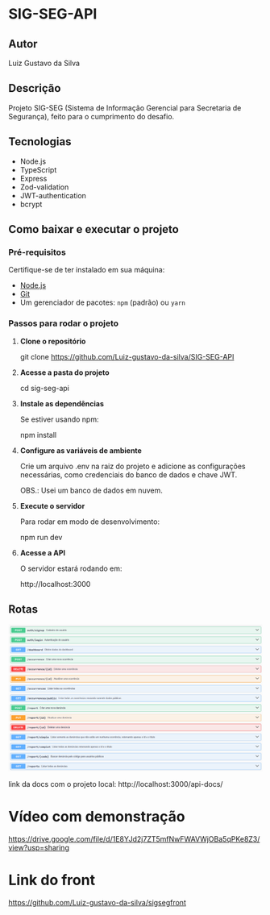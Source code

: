 # SIG-SEG-API

## Autor

Luiz Gustavo da Silva

## Descrição

Projeto SIG-SEG (Sistema de Informação Gerencial para Secretaria de Segurança), feito para o cumprimento do desafio.

## Tecnologias

- Node.js
- TypeScript
- Express
- Zod-validation
- JWT-authentication
- bcrypt

## Como baixar e executar o projeto

### Pré-requisitos
Certifique-se de ter instalado em sua máquina:
- [Node.js](https://nodejs.org/)
- [Git](https://git-scm.com/)
- Um gerenciador de pacotes: `npm` (padrão) ou `yarn`

### Passos para rodar o projeto

1. **Clone o repositório**  

   git clone https://github.com/Luiz-gustavo-da-silva/SIG-SEG-API

2. **Acesse a pasta do projeto**

    cd sig-seg-api

3. **Instale as dependências**

    Se estiver usando npm:

    npm install

4. **Configure as variáveis de ambiente**

    Crie um arquivo .env na raiz do projeto e adicione as configurações necessárias, como credenciais do banco de dados e chave JWT.

    OBS.: Usei um banco de dados em nuvem.

5. **Execute o servidor**
    
    Para rodar em modo de desenvolvimento:

    npm run dev

6. **Acesse a API**

    O servidor estará rodando em:

    http://localhost:3000

## Rotas 

![Rotas](assets/docsapi.png)


link da docs com o projeto local:  http://localhost:3000/api-docs/

# Vídeo com demonstração

https://drive.google.com/file/d/1E8YJd2j7ZT5mfNwFWAVWjOBa5qPKe8Z3/view?usp=sharing

# Link do front

https://github.com/Luiz-gustavo-da-silva/sigsegfront